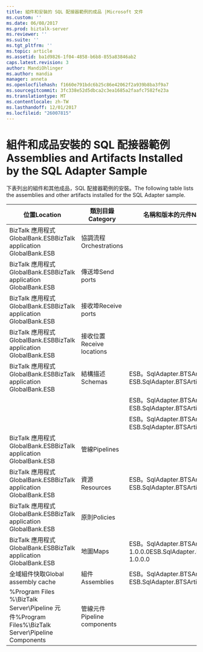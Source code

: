 ```yaml
---
title: 組件和安裝的 SQL 配接器範例的成品 |Microsoft 文件
ms.custom: ''
ms.date: 06/08/2017
ms.prod: biztalk-server
ms.reviewer: ''
ms.suite: ''
ms.tgt_pltfrm: ''
ms.topic: article
ms.assetid: ba1d9826-1f04-4858-b6b8-855a83846ab2
caps.latest.revision: 3
author: MandiOhlinger
ms.author: mandia
manager: anneta
ms.openlocfilehash: f1660e791bdc6b25c86e42062f2a939b8ba3f9a7
ms.sourcegitcommit: 3fc338e52d5dbca2c3ea1685a2faafc7582fe23a
ms.translationtype: MT
ms.contentlocale: zh-TW
ms.lasthandoff: 12/01/2017
ms.locfileid: "26007815"
---
```

# <a name="assemblies-and-artifacts-installed-by-the-sql-adapter-sample"></a><span data-ttu-id="0c2cc-102">組件和成品安裝的 SQL 配接器範例</span><span class="sxs-lookup"><span data-stu-id="0c2cc-102">Assemblies and Artifacts Installed by the SQL Adapter Sample</span></span>
<span data-ttu-id="0c2cc-103">下表列出的組件和其他成品，SQL 配接器範例的安裝。</span><span class="sxs-lookup"><span data-stu-id="0c2cc-103">The following table lists the assemblies and other artifacts installed for the SQL Adapter sample.</span></span>  
  
|<span data-ttu-id="0c2cc-104">位置</span><span class="sxs-lookup"><span data-stu-id="0c2cc-104">Location</span></span>|<span data-ttu-id="0c2cc-105">類別目錄</span><span class="sxs-lookup"><span data-stu-id="0c2cc-105">Category</span></span>|<span data-ttu-id="0c2cc-106">名稱和版本的元件</span><span class="sxs-lookup"><span data-stu-id="0c2cc-106">Name and version of the component</span></span>|  
|--------------|--------------|---------------------------------------|  
|<span data-ttu-id="0c2cc-107">BizTalk 應用程式 GlobalBank.ESB</span><span class="sxs-lookup"><span data-stu-id="0c2cc-107">BizTalk application GlobalBank.ESB</span></span>|<span data-ttu-id="0c2cc-108">協調流程</span><span class="sxs-lookup"><span data-stu-id="0c2cc-108">Orchestrations</span></span>||  
|<span data-ttu-id="0c2cc-109">BizTalk 應用程式 GlobalBank.ESB</span><span class="sxs-lookup"><span data-stu-id="0c2cc-109">BizTalk application GlobalBank.ESB</span></span>|<span data-ttu-id="0c2cc-110">傳送埠</span><span class="sxs-lookup"><span data-stu-id="0c2cc-110">Send ports</span></span>||  
|<span data-ttu-id="0c2cc-111">BizTalk 應用程式 GlobalBank.ESB</span><span class="sxs-lookup"><span data-stu-id="0c2cc-111">BizTalk application GlobalBank.ESB</span></span>|<span data-ttu-id="0c2cc-112">接收埠</span><span class="sxs-lookup"><span data-stu-id="0c2cc-112">Receive ports</span></span>||  
|<span data-ttu-id="0c2cc-113">BizTalk 應用程式 GlobalBank.ESB</span><span class="sxs-lookup"><span data-stu-id="0c2cc-113">BizTalk application GlobalBank.ESB</span></span>|<span data-ttu-id="0c2cc-114">接收位置</span><span class="sxs-lookup"><span data-stu-id="0c2cc-114">Receive locations</span></span>||  
|<span data-ttu-id="0c2cc-115">BizTalk 應用程式 GlobalBank.ESB</span><span class="sxs-lookup"><span data-stu-id="0c2cc-115">BizTalk application GlobalBank.ESB</span></span>|<span data-ttu-id="0c2cc-116">結構描述</span><span class="sxs-lookup"><span data-stu-id="0c2cc-116">Schemas</span></span>|<span data-ttu-id="0c2cc-117">ESB。SqlAdapter.BTSArtifacts.Product 1.0.0.0 版</span><span class="sxs-lookup"><span data-stu-id="0c2cc-117">ESB.SqlAdapter.BTSArtifacts.Product Version 1.0.0.0</span></span>|  
|||<span data-ttu-id="0c2cc-118">ESB。SqlAdapter.BTSArtifacts.DataSetSchema 1.0.0.0 版</span><span class="sxs-lookup"><span data-stu-id="0c2cc-118">ESB.SqlAdapter.BTSArtifacts.DataSetSchema Version 1.0.0.0</span></span>|  
|||<span data-ttu-id="0c2cc-119">ESB。SqlAdapter.BTSArtifacts.Procedure_dbo 1.0.0.0 版</span><span class="sxs-lookup"><span data-stu-id="0c2cc-119">ESB.SqlAdapter.BTSArtifacts.Procedure_dbo Version 1.0.0.0</span></span>|  
|<span data-ttu-id="0c2cc-120">BizTalk 應用程式 GlobalBank.ESB</span><span class="sxs-lookup"><span data-stu-id="0c2cc-120">BizTalk application GlobalBank.ESB</span></span>|<span data-ttu-id="0c2cc-121">管線</span><span class="sxs-lookup"><span data-stu-id="0c2cc-121">Pipelines</span></span>||  
|<span data-ttu-id="0c2cc-122">BizTalk 應用程式 GlobalBank.ESB</span><span class="sxs-lookup"><span data-stu-id="0c2cc-122">BizTalk application GlobalBank.ESB</span></span>|<span data-ttu-id="0c2cc-123">資源</span><span class="sxs-lookup"><span data-stu-id="0c2cc-123">Resources</span></span>|<span data-ttu-id="0c2cc-124">ESB。SqlAdapter.BTSArtifacts 1.0.0.0 版</span><span class="sxs-lookup"><span data-stu-id="0c2cc-124">ESB.SqlAdapter.BTSArtifacts Version 1.0.0.0</span></span>|  
|<span data-ttu-id="0c2cc-125">BizTalk 應用程式 GlobalBank.ESB</span><span class="sxs-lookup"><span data-stu-id="0c2cc-125">BizTalk application GlobalBank.ESB</span></span>|<span data-ttu-id="0c2cc-126">原則</span><span class="sxs-lookup"><span data-stu-id="0c2cc-126">Policies</span></span>||  
|<span data-ttu-id="0c2cc-127">BizTalk 應用程式 GlobalBank.ESB</span><span class="sxs-lookup"><span data-stu-id="0c2cc-127">BizTalk application GlobalBank.ESB</span></span>|<span data-ttu-id="0c2cc-128">地圖</span><span class="sxs-lookup"><span data-stu-id="0c2cc-128">Maps</span></span>|<span data-ttu-id="0c2cc-129">ESB。SqlAdapter.BTSArtifacts.ProductToInsertProductMap 1.0.0.0</span><span class="sxs-lookup"><span data-stu-id="0c2cc-129">ESB.SqlAdapter.BTSArtifacts.ProductToInsertProductMap 1.0.0.0</span></span>|  
|<span data-ttu-id="0c2cc-130">全域組件快取</span><span class="sxs-lookup"><span data-stu-id="0c2cc-130">Global assembly cache</span></span>|<span data-ttu-id="0c2cc-131">組件</span><span class="sxs-lookup"><span data-stu-id="0c2cc-131">Assemblies</span></span>|<span data-ttu-id="0c2cc-132">ESB。SqlAdapter.BTSArtifacts 1.0.0.0 版</span><span class="sxs-lookup"><span data-stu-id="0c2cc-132">ESB.SqlAdapter.BTSArtifacts Version 1.0.0.0</span></span>|  
|<span data-ttu-id="0c2cc-133">%Program Files %\\BizTalk Server\Pipeline 元件</span><span class="sxs-lookup"><span data-stu-id="0c2cc-133">%Program Files%\\BizTalk Server\Pipeline Components</span></span>|<span data-ttu-id="0c2cc-134">管線元件</span><span class="sxs-lookup"><span data-stu-id="0c2cc-134">Pipeline components</span></span>||